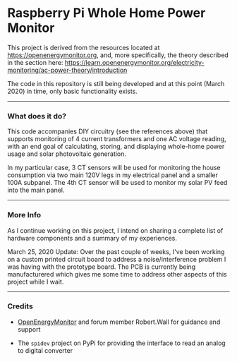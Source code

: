 # Raspberry Pi Whole Home Power Monitor


This project is derived from the resources located at https://openenergymonitor.org, and, more specifically, the theory described in the section here:
https://learn.openenergymonitor.org/electricity-monitoring/ac-power-theory/introduction

The code in this repository is still being developed and at this point (March 2020) in time, only basic functionality exists.

---

### What does it do?

This code accompanies DIY circuitry (see the references above) that supports monitoring of 4 current transformers and one AC voltage reading, with an end goal of calculating, storing, and displaying whole-home power usage and solar photovoltaic generation.

In my particular case, 3 CT sensors will be used for monitoring the house consumption via two main 120V legs in my electrical panel and a smaller 100A subpanel.  The 4th CT sensor will be used to monitor my solar PV feed into the main panel.

---

### More Info

As I continue working on this project, I intend on sharing a complete list of hardware components and a summary of my experiences.

March 25, 2020 Update: Over the past couple of weeks, I've been working on a custom printed circuit board to address a noise/interference problem I was having with the prototype board. The PCB is currently being manufacturered which gives me some time to address other aspects of this project while I wait. 


---

### Credits

* [OpenEnergyMonitor](https://openenergymonitor.org) and forum member Robert.Wall for guidance and support

* The `spidev` project on PyPi for providing the interface to read an analog to digital converter
